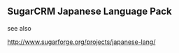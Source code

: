 SugarCRM Japanese Language Pack
---------
see also

http://www.sugarforge.org/projects/japanese-lang/